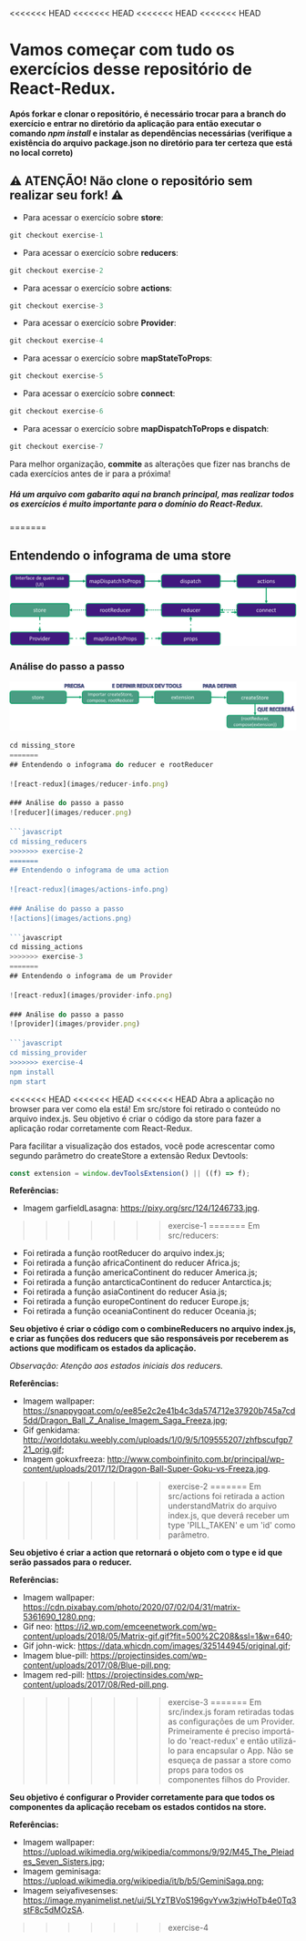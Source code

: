 <<<<<<< HEAD
<<<<<<< HEAD
<<<<<<< HEAD
<<<<<<< HEAD
# Vamos começar com tudo os exercícios desse repositório de React-Redux.

**Após forkar e clonar o repositório, é necessário trocar para a branch do exercício e entrar no diretório da aplicação para então executar o comando *npm install* e instalar as dependências necessárias (verifique a existência do arquivo package.json no diretório para ter certeza que está no local correto)**

## ⚠️ ATENÇÃO! Não clone o repositório sem realizar seu fork! ⚠️

- Para acessar o exercício sobre **store**:
```javascript
git checkout exercise-1
```

- Para acessar o exercício sobre **reducers**:
```javascript
git checkout exercise-2
```

- Para acessar o exercício sobre **actions**:
```javascript
git checkout exercise-3
```

- Para acessar o exercício sobre **Provider**:
```javascript
git checkout exercise-4
```
- Para acessar o exercício sobre **mapStateToProps**:
```javascript
git checkout exercise-5
```

- Para acessar o exercício sobre **connect**:
```javascript
git checkout exercise-6
```

- Para acessar o exercício sobre **mapDispatchToProps e dispatch**:
```javascript
git checkout exercise-7
```

Para melhor organização, **commite** as alterações que fizer nas branchs de cada exercícios antes de ir para a próxima!

##### Há um arquivo com gabarito aqui na branch principal, mas realizar todos os exercícios é muito importante para o domínio do React-Redux.
=======
## Entendendo o infograma de uma store

![react-redux](images/store-info.png)

### Análise do passo a passo
![store](images/store.png)

```javascript
cd missing_store
=======
## Entendendo o infograma do reducer e rootReducer

![react-redux](images/reducer-info.png)

### Análise do passo a passo
![reducer](images/reducer.png)

```javascript
cd missing_reducers
>>>>>>> exercise-2
=======
## Entendendo o infograma de uma action

![react-redux](images/actions-info.png)

### Análise do passo a passo
![actions](images/actions.png)

```javascript
cd missing_actions
>>>>>>> exercise-3
=======
## Entendendo o infograma de um Provider

![react-redux](images/provider-info.png)

### Análise do passo a passo
![provider](images/provider.png)

```javascript
cd missing_provider
>>>>>>> exercise-4
npm install
npm start
```

<<<<<<< HEAD
<<<<<<< HEAD
<<<<<<< HEAD
Abra a aplicação no browser para ver como ela está! Em src/store foi retirado o conteúdo no arquivo index.js.
Seu objetivo é criar o código da store para fazer a aplicação rodar corretamente com React-Redux.

Para facilitar a visualização dos estados, você pode acrescentar como segundo parâmetro do createStore a extensão Redux Devtools:

```javascript
const extension = window.devToolsExtension() || ((f) => f);
```

**Referências:**
- Imagem garfieldLasagna: https://pixy.org/src/124/1246733.jpg.
>>>>>>> exercise-1
=======
Em src/reducers:
- Foi retirada a função rootReducer do arquivo index.js;
- Foi retirada a função africaContinent do reducer Africa.js;
- Foi retirada a função americaContinent do reducer America.js;
- Foi retirada a função antarcticaContinent do reducer Antarctica.js;
- Foi retirada a função asiaContinent do reducer Asia.js;
- Foi retirada a função europeContinent do reducer Europe.js;
- Foi retirada a função oceaniaContinent do reducer Oceania.js;

**Seu objetivo é criar o código com o combineReducers no arquivo index.js, e criar as funções dos reducers que são responsáveis por receberem as actions que modificam os estados da aplicação.**

*Observação: Atenção aos estados iniciais dos reducers.*

**Referências:**

- Imagem wallpaper: https://snappygoat.com/o/ee85e2c2e41b4c3da574712e37920b745a7cd5dd/Dragon_Ball_Z_Analise_Imagem_Saga_Freeza.jpg;
- Gif genkidama: http://worldotaku.weebly.com/uploads/1/0/9/5/109555207/zhfbscufgp721_orig.gif;
- Imagem gokuxfreeza: http://www.comboinfinito.com.br/principal/wp-content/uploads/2017/12/Dragon-Ball-Super-Goku-vs-Freeza.jpg.
>>>>>>> exercise-2
=======
Em src/actions foi retirada a action understandMatrix do arquivo index.js, que deverá receber um type 'PILL_TAKEN' e um 'id' como parâmetro.

**Seu objetivo é criar a action que retornará o objeto com o type e id que serão passados para o reducer.**

**Referências:**

- Imagem wallpaper: https://cdn.pixabay.com/photo/2020/07/02/04/31/matrix-5361690_1280.png;
- Gif neo: https://i2.wp.com/emceenetwork.com/wp-content/uploads/2018/05/Matrix-gif.gif?fit=500%2C208&ssl=1&w=640;
- Gif john-wick: https://data.whicdn.com/images/325144945/original.gif;
- Imagem blue-pill: https://projectinsides.com/wp-content/uploads/2017/08/Blue-pill.png;
- Imagem red-pill: https://projectinsides.com/wp-content/uploads/2017/08/Red-pill.png.
>>>>>>> exercise-3
=======
Em src/index.js foram retiradas todas as configurações de um Provider. Primeiramente é preciso importá-lo do 'react-redux' e então utilizá-lo para encapsular o App. Não se esqueça de passar a store como props para todos os componentes filhos do Provider.

**Seu objetivo é configurar o Provider corretamente para que todos os componentes da aplicação recebam os estados contidos na store.**

**Referências:**

- Imagem wallpaper: https://upload.wikimedia.org/wikipedia/commons/9/92/M45_The_Pleiades_Seven_Sisters.jpg;
- Imagem geminisaga: https://upload.wikimedia.org/wikipedia/it/b/b5/GeminiSaga.png;
- Imagem seiyafivesenses: https://image.myanimelist.net/ui/5LYzTBVoS196gvYvw3zjwHoTb4e0Tq3stF8c5dMOzSA.
>>>>>>> exercise-4
